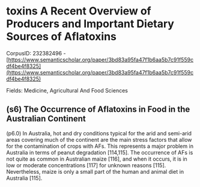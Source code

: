 # toxins A Recent Overview of Producers and Important Dietary Sources of Aflatoxins

CorpusID: 232382496 - [https://www.semanticscholar.org/paper/3bd83a95fa47f1b6aa5b7c91f559cdf4be4f8325](https://www.semanticscholar.org/paper/3bd83a95fa47f1b6aa5b7c91f559cdf4be4f8325)

Fields: Medicine, Agricultural And Food Sciences

## (s6) The Occurrence of Aflatoxins in Food in the Australian Continent
(p6.0) In Australia, hot and dry conditions typical for the arid and semi-arid areas covering much of the continent are the main stress factors that allow for the contamination of crops with AFs. This represents a major problem in Australia in terms of peanut degradation [114,115]. The occurrence of AFs is not quite as common in Australian maize [116], and when it occurs, it is in low or moderate concentrations [117] for unknown reasons [115]. Nevertheless, maize is only a small part of the human and animal diet in Australia [115].
